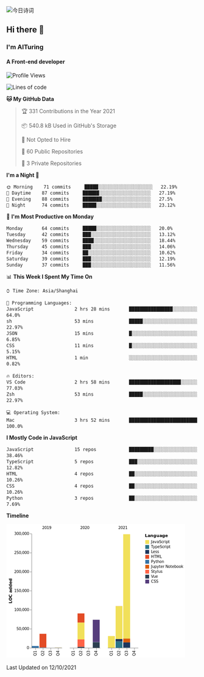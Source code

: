 <img alt="今日诗词" src="https://v2.jinrishici.com/one.svg?font-size=30&spacing=2&color=skyblue" style="max-width:100%; display: block; margin: 0 auto;">

## Hi there 👋
### I'm AITuring
#### A Front-end developer

<!-- <img src="./dhx.gif" width="400px"/> -->

<!--START_SECTION:waka-->
![Profile Views](http://img.shields.io/badge/Profile%20Views-0-blue)

![Lines of code](https://img.shields.io/badge/From%20Hello%20World%20I%27ve%20Written-644835%20lines%20of%20code-blue)

**🐱 My GitHub Data** 

> 🏆 331 Contributions in the Year 2021
 > 
> 📦 540.8 kB Used in GitHub's Storage 
 > 
> 🚫 Not Opted to Hire
 > 
> 📜 60 Public Repositories 
 > 
> 🔑 3 Private Repositories  
 > 
**I'm a Night 🦉** 

```text
🌞 Morning    71 commits     █████░░░░░░░░░░░░░░░░░░░░   22.19% 
🌆 Daytime    87 commits     ██████░░░░░░░░░░░░░░░░░░░   27.19% 
🌃 Evening    88 commits     ███████░░░░░░░░░░░░░░░░░░   27.5% 
🌙 Night      74 commits     █████░░░░░░░░░░░░░░░░░░░░   23.12%

```
📅 **I'm Most Productive on Monday** 

```text
Monday       64 commits     █████░░░░░░░░░░░░░░░░░░░░   20.0% 
Tuesday      42 commits     ███░░░░░░░░░░░░░░░░░░░░░░   13.12% 
Wednesday    59 commits     ████░░░░░░░░░░░░░░░░░░░░░   18.44% 
Thursday     45 commits     ███░░░░░░░░░░░░░░░░░░░░░░   14.06% 
Friday       34 commits     ██░░░░░░░░░░░░░░░░░░░░░░░   10.62% 
Saturday     39 commits     ███░░░░░░░░░░░░░░░░░░░░░░   12.19% 
Sunday       37 commits     ███░░░░░░░░░░░░░░░░░░░░░░   11.56%

```


📊 **This Week I Spent My Time On** 

```text
⌚︎ Time Zone: Asia/Shanghai

💬 Programming Languages: 
JavaScript               2 hrs 28 mins       ████████████████░░░░░░░░░   64.0% 
sh                       53 mins             █████░░░░░░░░░░░░░░░░░░░░   22.97% 
JSON                     15 mins             █░░░░░░░░░░░░░░░░░░░░░░░░   6.85% 
CSS                      11 mins             █░░░░░░░░░░░░░░░░░░░░░░░░   5.15% 
HTML                     1 min               ░░░░░░░░░░░░░░░░░░░░░░░░░   0.82%

🔥 Editors: 
VS Code                  2 hrs 58 mins       ███████████████████░░░░░░   77.03% 
Zsh                      53 mins             █████░░░░░░░░░░░░░░░░░░░░   22.97%

💻 Operating System: 
Mac                      3 hrs 52 mins       █████████████████████████   100.0%

```

**I Mostly Code in JavaScript** 

```text
JavaScript               15 repos            █████████░░░░░░░░░░░░░░░░   38.46% 
TypeScript               5 repos             ███░░░░░░░░░░░░░░░░░░░░░░   12.82% 
HTML                     4 repos             ██░░░░░░░░░░░░░░░░░░░░░░░   10.26% 
CSS                      4 repos             ██░░░░░░░░░░░░░░░░░░░░░░░   10.26% 
Python                   3 repos             ██░░░░░░░░░░░░░░░░░░░░░░░   7.69%

```


**Timeline**

![Chart not found](https://raw.githubusercontent.com/AITuring/AITuring/main/charts/bar_graph.png) 


 Last Updated on 12/10/2021
<!--END_SECTION:waka-->


